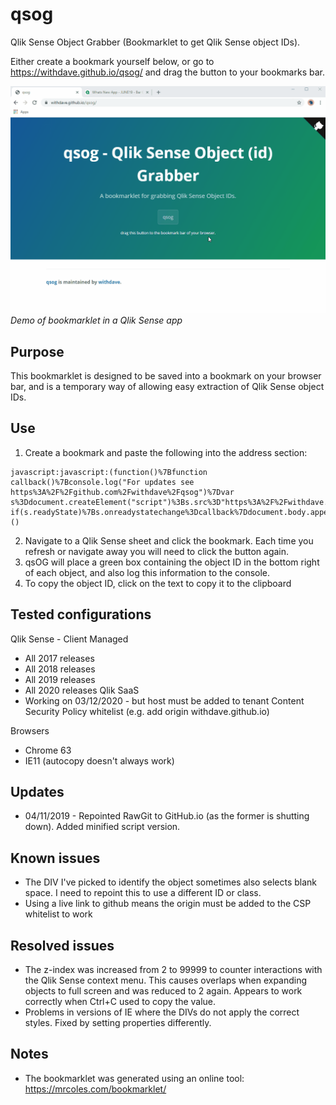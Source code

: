 # qsog
Qlik Sense Object Grabber (Bookmarklet to get Qlik Sense object IDs).

Either create a bookmark yourself below, or go to https://withdave.github.io/qsog/ and drag the button to your bookmarks bar.

![GIF Demonstrating use of bookmarklet](qsog_demo.gif)*Demo of bookmarklet in a Qlik Sense app*


## Purpose
This bookmarklet is designed to be saved into a bookmark on your browser bar, and is a temporary way of allowing easy extraction of Qlik Sense object IDs.


## Use
1. Create a bookmark and paste the following into the address section:
```
javascript:javascript:(function()%7Bfunction callback()%7Bconsole.log("For updates see https%3A%2F%2Fgithub.com%2Fwithdave%2Fqsog")%7Dvar s%3Ddocument.createElement("script")%3Bs.src%3D"https%3A%2F%2Fwithdave.github.io%2Fqsog%2Fqsog.min.js"%3Bif(s.addEventListener)%7Bs.addEventListener("load"%2Ccallback%2Cfalse)%7Delse if(s.readyState)%7Bs.onreadystatechange%3Dcallback%7Ddocument.body.appendChild(s)%3B%7D)()
```

2. Navigate to a Qlik Sense sheet and click the bookmark. Each time you refresh or navigate away you will need to click the button again.
3. qsOG will place a green box containing the object ID in the bottom right of each object, and also log this information to the console.
4. To copy the object ID, click on the text to copy it to the clipboard


## Tested configurations
Qlik Sense - Client Managed
* All 2017 releases
* All 2018 releases
* All 2019 releases
* All 2020 releases
Qlik SaaS
* Working on 03/12/2020 - but host must be added to tenant Content Security Policy whitelist (e.g. add origin withdave.github.io)


Browsers
* Chrome 63
* IE11 (autocopy doesn't always work)

## Updates
* 04/11/2019 - Repointed RawGit to GitHub.io (as the former is shutting down). Added minified script version.

## Known issues
* The DIV I've picked to identify the object sometimes also selects blank space. I need to repoint this to use a different ID or class.
* Using a live link to github means the origin must be added to the CSP whitelist to work

## Resolved issues
* The z-index was increased from 2 to 99999 to counter interactions with the Qlik Sense context menu. This causes overlaps when expanding objects to full screen and was reduced to 2 again. Appears to work correctly when Ctrl+C used to copy the value.
* Problems in versions of IE where the DIVs do not apply the correct styles. Fixed by setting properties differently.

## Notes
* The bookmarklet was generated using an online tool: https://mrcoles.com/bookmarklet/
